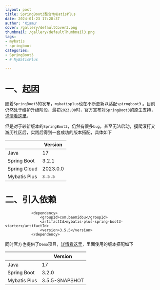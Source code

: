 ```yaml
---
layout: post
title: SpringBoot3整合MyBatisPlus
date: 2024-01-23 17:28:37
author: 'Xiamu'
cover: /gallery/defaultCover3.png
thumbnail: /gallery/defaultThumbnail3.png
tags:
- mybatis
- springboot
categories:
- SpringBoot3
- # MyBatisPlus

---
```



# 一、起因

随着`SpringBoot3`的发布，`mybatisplus`也在不断更新以适配`spirngboot3` 。目前仍然处于维护升级阶段，最初`2023.08`时，官方宣布对`SpringBoot3`的原生支持，[详情看这里](https://github.com/baomidou/mybatis-plus/issues/5527)。

但是对于较新版本的`SpringBoot3`，仍然有很多`bug`，甚至无法启动，摸爬滚打又游历社区后，实践后得到一套成功的版本搭配，具体如下

|              | Version  |
|--------------|----------|
| Java         | 17       |
| Spring Boot  | 3.2.1    |
| Spring Cloud | 2023.0.0 |
| Mybatis Plus | `3.5.5`  |

# 二、引入依赖

```prism language-xml
			<dependency>
                <groupId>com.baomidou</groupId>
                <artifactId>mybatis-plus-spring-boot3-starter</artifactId>
                <version>3.5.5</version>
            </dependency>
```

同时官方也提供了`Demo`项目，[详情看这里](https://github.com/nieqiurong/mybatis-native-demo)，里面使用的版本搭配如下

|              |    Version     |
|--------------|----------------|
| Java         | 17             |
| Spring Boot  | 3.2.0          |
| Mybatis Plus | 3.5.5-SNAPSHOT |

